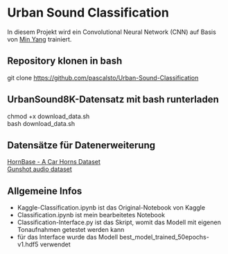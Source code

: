 # Urban Sound Classification

In diesem Projekt wird ein Convolutional Neural Network (CNN) auf Basis von [Min Yang](https://www.kaggle.com/code/mychen76/automatic-urban-sound-classification-with-cnn) trainiert. 

## Repository klonen in bash

git clone https://github.com/pascalsto/Urban-Sound-Classification

## UrbanSound8K-Datensatz mit bash runterladen

chmod +x download_data.sh<br>
bash download_data.sh

## Datensätze für Datenerweiterung

[HornBase - A Car Horns Dataset](https://data.mendeley.com/datasets/y5stjsnp8s/2)<br>
[Gunshot audio dataset](https://www.kaggle.com/datasets/emrahaydemr/gunshot-audio-dataset)

## Allgemeine Infos

- Kaggle-Classification.ipynb ist das Original-Notebook von Kaggle
- Classification.ipynb ist mein bearbeitetes Notebook
- Classification-Interface.py ist das Skript, womit das Modell mit eigenen Tonaufnahmen getestet werden kann
- für das Interface wurde das Modell best_model_trained_50epochs-v1.hdf5 verwendet